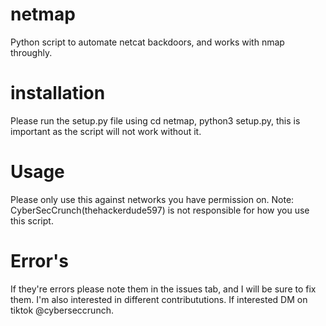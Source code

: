 # netmap
Python script to automate netcat backdoors, and works with nmap throughly.

# installation
Please run the setup.py file using cd netmap, python3 setup.py, this is important as the script will not work without it.

# Usage
Please only use this against networks you have permission on.
Note: CyberSecCrunch(thehackerdude597) is not responsible for how you use this script.

# Error's
If they're errors please note them in the issues tab, and I will be sure to fix them. I'm also interested in different contribututions. If interested DM on tiktok @cyberseccrunch.
